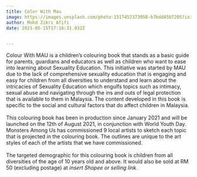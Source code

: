 ```yaml
---
title: Color With Mau
image: https://images.unsplash.com/photo-1517457373958-b7bdd4587205?ixid=MnwxMjA3fDB8MHxwaG90by1wYWdlfHx8fGVufDB8fHx8&ixlib=rb-1.2.1&auto=format&fit=crop&w=1350&q=80
author: Mohd Zikri Afifi
date: 2021-05-15T17:16:31.032Z
     

---
```


Colour With MAU is a children’s colouring book that stands as a basic guide for parents, guardians and educators as well as children who want to ease into learning about Sexuality Education. This initiative was started by MAU due to the lack of comprehensive sexuality education that is engaging and easy for children from all diversities to understand and learn about the intricacies of Sexuality Education which engulfs topics such as intimacy, sexual abuse and navigating through the ins and outs of legal protection that is available to them in Malaysia. The content developed in this book is specific to the social and cultural factors that do affect children in Malaysia.
<br>
<br>
This colouring book has been in production since January 2021 and will be launched on the 12th of August 2021, in conjunction with World Youth Day. Monsters Among Us has commissioned 9 local artists to sketch each topic that is projected in the colouring book. The outlines are unique to the art styles of each of the artists that we have commissioned.
<br>
<br>
The targeted demographic for this colouring book is children from all diversities of the age of 10 years old and above. It would also be sold at RM 50 (excluding postage) at *insert Shopee or selling link*.  